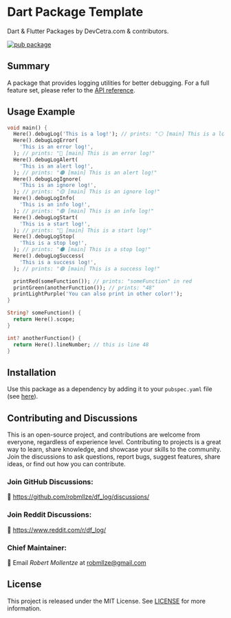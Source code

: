 # Dart Package Template

Dart & Flutter Packages by DevCetra.com & contributors.

[![pub package](https://img.shields.io/pub/v/df_log.svg)](https://pub.dev/packages/df_log)

## Summary

A package that provides logging utilities for better debugging. For a full feature set, please refer to the [API reference](https://pub.dev/documentation/df_log/).

## Usage Example

```dart
void main() {
  Here().debugLog('This is a log!'); // prints: "⚪️ [main] This is a log!"
  Here().debugLogError(
    'This is an error log!',
  ); // prints: "🔴 [main] This is an error log!"
  Here().debugLogAlert(
    'This is an alert log!',
  ); // prints: "🟠 [main] This is an alert log!"
  Here().debugLogIgnore(
    'This is an ignore log!',
  ); // prints: "🟡 [main] This is an ignore log!"
  Here().debugLogInfo(
    'This is an info log!',
  ); // prints: "🟣 [main] This is an info log!"
  Here().debugLogStart(
    'This is a start log!',
  ); // prints: "🔵 [main] This is a start log!"
  Here().debugLogStop(
    'This is a stop log!',
  ); // prints: "⚫ [main] This is a stop log!"
  Here().debugLogSuccess(
    'This is a success log!',
  ); // prints: "🟢 [main] This is a success log!"

  printRed(someFunction()); // prints: "someFunction" in red
  printGreen(anotherFunction()); // prints: "48"
  printLightPurple('You can also print in other color!');
}

String? someFunction() {
  return Here().scope;
}

int? anotherFunction() {
  return Here().lineNumber; // this is line 48
}
```

## Installation

Use this package as a dependency by adding it to your `pubspec.yaml` file (see [here](https://pub.dev/packages/df_log/install)).

## Contributing and Discussions

This is an open-source project, and contributions are welcome from everyone, regardless of experience level. Contributing to projects is a great way to learn, share knowledge, and showcase your skills to the community. Join the discussions to ask questions, report bugs, suggest features, share ideas, or find out how you can contribute.

### Join GitHub Discussions:

💬 https://github.com/robmllze/df_log/discussions/

### Join Reddit Discussions:

💬 https://www.reddit.com/r/df_log/

### Chief Maintainer:

📧 Email _Robert Mollentze_ at robmllze@gmail.com

## License

This project is released under the MIT License. See [LICENSE](https://raw.githubusercontent.com/robmllze/df_log/main/LICENSE) for more information.
